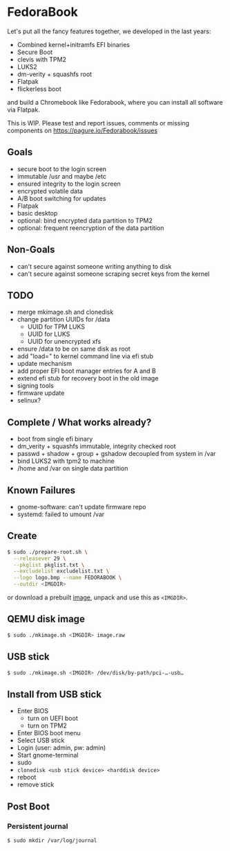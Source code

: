 # FedoraBook

Let's put all the fancy features together, we developed in the last years:

- Combined kernel+initramfs EFI binaries
- Secure Boot
- clevis with TPM2
- LUKS2
- dm-verity + squashfs root
- Flatpak
- flickerless boot

and build a Chromebook like Fedorabook, where you can install all software via Flatpak.

This is WIP. Please test and report issues, comments or missing components on https://pagure.io/Fedorabook/issues

## Goals
- secure boot to the login screen
- immutable /usr and maybe /etc
- ensured integrity to the login screen
- encrypted volatile data
- A/B boot switching for updates
- Flatpak
- basic desktop
- optional: bind encrypted data partition to TPM2
- optional: frequent reencryption of the data partition

## Non-Goals
- can't secure against someone writing anything to disk
- can't secure against someone scraping secret keys from the kernel

## TODO
- merge mkimage.sh and clonedisk
- change partition UUIDs for /data
   * UUID for TPM LUKS
   * UUID for LUKS
   * UUID for unencrypted xfs
- ensure /data to be on same disk as root
- add "load=<efipath>" to kernel command line via efi stub
- update mechanism
- add proper EFI boot manager entries for A and B
- extend efi stub for recovery boot in the old image
- signing tools
- firmware update
- selinux?

## Complete / What works already?
- boot from single efi binary
- dm_verity + squashfs immutable, integrity checked root
- passwd + shadow + group + gshadow decoupled from system in /var
- bind LUKS2 with tpm2 to machine
- /home and /var on single data partition

## Known Failures
- gnome-software: can't update firmware repo
- systemd: failed to umount /var

## Create

```bash
$ sudo ./prepare-root.sh \
  --releasever 29 \
  --pkglist pkglist.txt \
  --excludelist excludelist.txt \
  --logo logo.bmp --name FEDORABOOK \
  --outdir <IMGDIR>
```

or download a prebuilt [image](https://harald.fedorapeople.org/downloads/fedorabook.tgz),
unpack and use this as ```<IMGDIR>```.


## QEMU disk image
```bash
$ sudo ./mkimage.sh <IMGDIR> image.raw 
```

## USB stick
```bash
$ sudo ./mkimage.sh <IMGDIR> /dev/disk/by-path/pci-…-usb…
```

## Install from USB stick

- Enter BIOS
   * turn on UEFI boot
   * turn on TPM2
- Enter BIOS boot menu
- Select USB stick
- Login (user: admin, pw: admin)
- Start gnome-terminal
- sudo
- ```clonedisk <usb stick device> <harddisk device>```
- reboot
- remove stick

## Post Boot

### Persistent journal
```bash
$ sudo mkdir /var/log/journal
```

